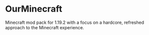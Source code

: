 # OurMinecraft
Minecraft mod pack for 1.19.2 with a focus on a hardcore, refreshed approach to the Minecraft experience. 
